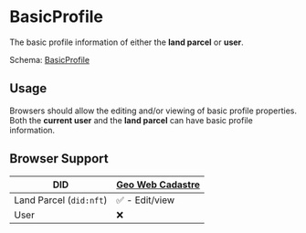 # BasicProfile
The basic profile information of either the **land parcel** or **user**.

Schema: [BasicProfile](../schemas/BasicProfile.md)

## Usage
Browsers should allow the editing and/or viewing of basic profile properties. Both the **current user** and the **land parcel** can have basic profile information.

## Browser Support
| DID                     | [Geo Web Cadastre](https://github.com/Geo-Web-Project/cadastre) |
| ----------------------- | --------------------------------------------------------------- |
| Land Parcel (`did:nft`) | ✅ - Edit/view                                                  |
| User                    | ❌                                                  |